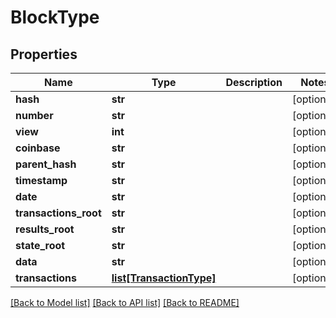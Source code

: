 # BlockType

## Properties
Name | Type | Description | Notes
------------ | ------------- | ------------- | -------------
**hash** | **str** |  | [optional] 
**number** | **str** |  | [optional] 
**view** | **int** |  | [optional] 
**coinbase** | **str** |  | [optional] 
**parent_hash** | **str** |  | [optional] 
**timestamp** | **str** |  | [optional] 
**date** | **str** |  | [optional] 
**transactions_root** | **str** |  | [optional] 
**results_root** | **str** |  | [optional] 
**state_root** | **str** |  | [optional] 
**data** | **str** |  | [optional] 
**transactions** | [**list[TransactionType]**](TransactionType.md) |  | [optional] 

[[Back to Model list]](../README.md#documentation-for-models) [[Back to API list]](../README.md#documentation-for-api-endpoints) [[Back to README]](../README.md)


